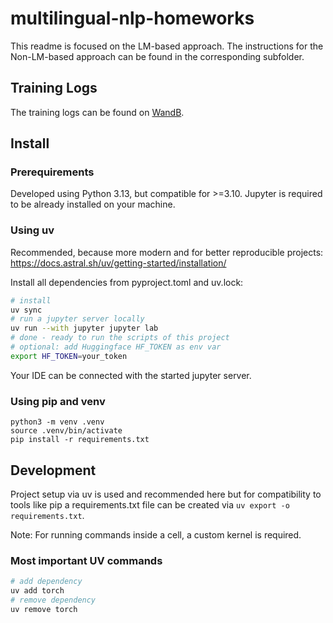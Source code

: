 # multilingual-nlp-homeworks
This readme is focused on the LM-based approach.
The instructions for the Non-LM-based approach can be found in the corresponding subfolder.

## Training Logs
The training logs can be found on [WandB](https://wandb.ai/kubach/mnlp-h1-lm?nw=66ubndiosr).

## Install

### Prerequirements
Developed using Python 3.13, but compatible for >=3.10.
Jupyter is required to be already installed on your machine.

### Using uv
Recommended, because more modern and for better reproducible projects: 
https://docs.astral.sh/uv/getting-started/installation/

Install all dependencies from pyproject.toml and uv.lock:
```bash
# install
uv sync
# run a jupyter server locally
uv run --with jupyter jupyter lab
# done - ready to run the scripts of this project
# optional: add Huggingface HF_TOKEN as env var
export HF_TOKEN=your_token
```
Your IDE can be connected with the started jupyter server.

### Using pip and venv
```
python3 -m venv .venv
source .venv/bin/activate
pip install -r requirements.txt
```

## Development
Project setup via uv is used and recommended here but for compatibility to tools like pip a requirements.txt file
can be created via `uv export -o requirements.txt`.

Note: For running commands inside a cell, a custom kernel is required.

### Most important UV commands

```bash
# add dependency
uv add torch
# remove dependency
uv remove torch
```
